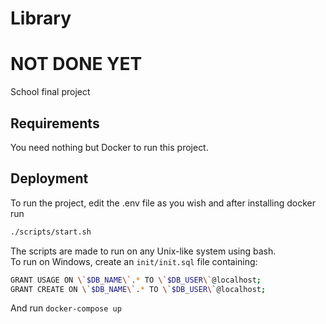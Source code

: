 # Library
# NOT DONE YET
School final project  
## Requirements
You need nothing but Docker to run this project.   
## Deployment
To run the project, edit the .env file as you wish and after installing docker run  
```bash
./scripts/start.sh
```
The scripts are made to run on any Unix-like system using bash.  
To run on Windows, create an `init/init.sql` file containing:  
```bash
GRANT USAGE ON \`$DB_NAME\`.* TO \`$DB_USER\`@localhost;  
GRANT CREATE ON \`$DB_NAME\`.* TO \`$DB_USER\`@localhost;  
```
And run `docker-compose up`  

